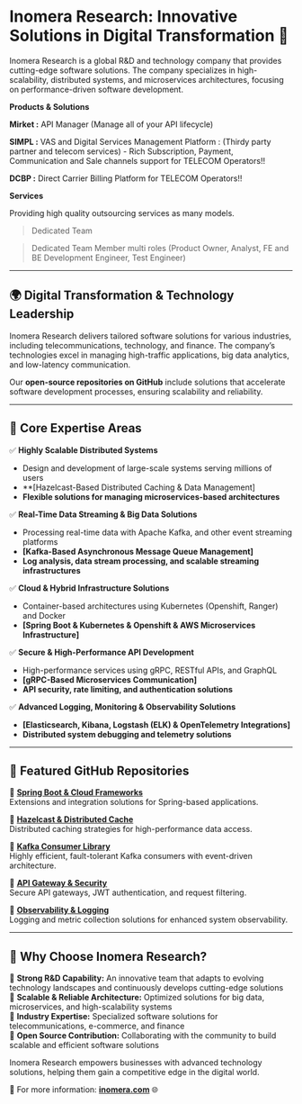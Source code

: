 # **Inomera Research: Innovative Solutions in Digital Transformation** 🚀  

Inomera Research is a global R&D and technology company that provides cutting-edge software solutions. The company specializes in high-scalability, distributed systems, and microservices architectures, focusing on performance-driven software development.

**Products & Solutions**

**Mirket :** API Manager (Manage all of your API lifecycle)

**SIMPL  :** VAS and Digital Services Management Platform : (Thirdy party partner and telecom services) - Rich Subscription, Payment, Communication and Sale channels support for TELECOM Operators!! 

**DCBP   :** Direct Carrier Billing Platform for TELECOM Operators!! 

**Services**

Providing high quality outsourcing services as many models.

> Dedicated Team

> Dedicated Team Member multi roles (Product Owner, Analyst, FE and BE Development Engineer, Test Engineer)

---

## **🌍 Digital Transformation & Technology Leadership**  
Inomera Research delivers tailored software solutions for various industries, including telecommunications, technology, and finance. The company’s technologies excel in managing high-traffic applications, big data analytics, and low-latency communication.  

Our **open-source repositories on GitHub** include solutions that accelerate software development processes, ensuring scalability and reliability.  

---

## **🔹 Core Expertise Areas**  

✅ **Highly Scalable Distributed Systems**  
- Design and development of large-scale systems serving millions of users  
- **[Hazelcast-Based Distributed Caching & Data Management] 
- **Flexible solutions for managing microservices-based architectures**  

✅ **Real-Time Data Streaming & Big Data Solutions**  
- Processing real-time data with Apache Kafka, and other event streaming platforms  
- **[Kafka-Based Asynchronous Message Queue Management]**  
- **Log analysis, data stream processing, and scalable streaming infrastructures**  

✅ **Cloud & Hybrid Infrastructure Solutions**  
- Container-based architectures using Kubernetes (Openshift, Ranger) and Docker  
- **[Spring Boot & Kubernetes & Openshift & AWS Microservices Infrastructure]**   

✅ **Secure & High-Performance API Development**  
- High-performance services using gRPC, RESTful APIs, and GraphQL  
- **[gRPC-Based Microservices Communication]**  
- **API security, rate limiting, and authentication solutions**  

✅ **Advanced Logging, Monitoring & Observability Solutions**  
- **[Elasticsearch, Kibana, Logstash (ELK) & OpenTelemetry Integrations]**  
- **Distributed system debugging and telemetry solutions**  

---

## **📂 Featured GitHub Repositories**  

🔹 **[Spring Boot & Cloud Frameworks](https://github.com/inomera/spring-boot-extensions)**  
Extensions and integration solutions for Spring-based applications.  

🔹 **[Hazelcast & Distributed Cache](https://github.com/inomera/hazelcast-integration)**  
Distributed caching strategies for high-performance data access.  

🔹 **[Kafka Consumer Library](https://github.com/inomera/kafka-consumer-framework)**  
Highly efficient, fault-tolerant Kafka consumers with event-driven architecture.  

🔹 **[API Gateway & Security](https://github.com/inomera/api-gateway-security)**  
Secure API gateways, JWT authentication, and request filtering.  

🔹 **[Observability & Logging](https://github.com/inomera/observability-framework)**  
Logging and metric collection solutions for enhanced system observability.  

---

## **🚀 Why Choose Inomera Research?**  

🔹 **Strong R&D Capability:** An innovative team that adapts to evolving technology landscapes and continuously develops cutting-edge solutions  
🔹 **Scalable & Reliable Architecture:** Optimized solutions for big data, microservices, and high-scalability systems  
🔹 **Industry Expertise:** Specialized software solutions for telecommunications, e-commerce, and finance  
🔹 **Open Source Contribution:** Collaborating with the community to build scalable and efficient software solutions  

Inomera Research empowers businesses with advanced technology solutions, helping them gain a competitive edge in the digital world.  

📌 For more information: **[inomera.com](https://www.inomera.com)** 🌐
